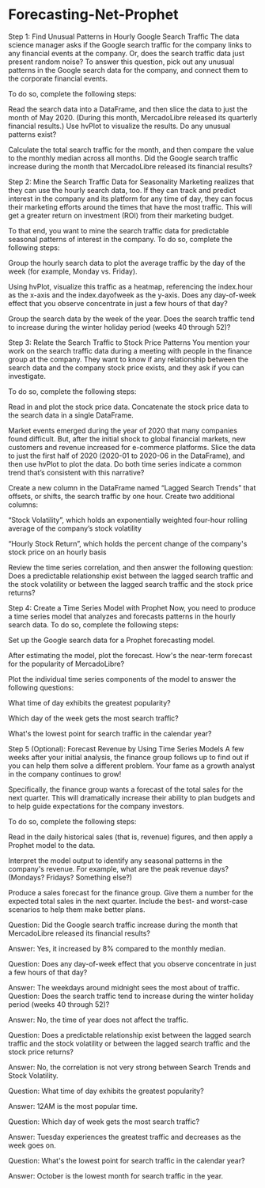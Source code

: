 # Forecasting-Net-Prophet
Step 1: Find Unusual Patterns in Hourly Google Search Traffic
The data science manager asks if the Google search traffic for the company links to any financial events at the company. Or, does the search traffic data just present random noise? To answer this question, pick out any unusual patterns in the Google search data for the company, and connect them to the corporate financial events.

To do so, complete the following steps:

Read the search data into a DataFrame, and then slice the data to just the month of May 2020. (During this month, MercadoLibre released its quarterly financial results.) Use hvPlot to visualize the results. Do any unusual patterns exist?

Calculate the total search traffic for the month, and then compare the value to the monthly median across all months. Did the Google search traffic increase during the month that MercadoLibre released its financial results?

Step 2: Mine the Search Traffic Data for Seasonality
Marketing realizes that they can use the hourly search data, too. If they can track and predict interest in the company and its platform for any time of day, they can focus their marketing efforts around the times that have the most traffic. This will get a greater return on investment (ROI) from their marketing budget.

To that end, you want to mine the search traffic data for predictable seasonal patterns of interest in the company. To do so, complete the following steps:

Group the hourly search data to plot the average traffic by the day of the week (for example, Monday vs. Friday).

Using hvPlot, visualize this traffic as a heatmap, referencing the index.hour as the x-axis and the index.dayofweek as the y-axis. Does any day-of-week effect that you observe concentrate in just a few hours of that day?

Group the search data by the week of the year. Does the search traffic tend to increase during the winter holiday period (weeks 40 through 52)?

Step 3: Relate the Search Traffic to Stock Price Patterns
You mention your work on the search traffic data during a meeting with people in the finance group at the company. They want to know if any relationship between the search data and the company stock price exists, and they ask if you can investigate.

To do so, complete the following steps:

Read in and plot the stock price data. Concatenate the stock price data to the search data in a single DataFrame.

Market events emerged during the year of 2020 that many companies found difficult. But, after the initial shock to global financial markets, new customers and revenue increased for e-commerce platforms. Slice the data to just the first half of 2020 (2020-01 to 2020-06 in the DataFrame), and then use hvPlot to plot the data. Do both time series indicate a common trend that’s consistent with this narrative?

Create a new column in the DataFrame named “Lagged Search Trends” that offsets, or shifts, the search traffic by one hour. Create two additional columns:

“Stock Volatility”, which holds an exponentially weighted four-hour rolling average of the company’s stock volatility

“Hourly Stock Return”, which holds the percent change of the company's stock price on an hourly basis

Review the time series correlation, and then answer the following question: Does a predictable relationship exist between the lagged search traffic and the stock volatility or between the lagged search traffic and the stock price returns?

Step 4: Create a Time Series Model with Prophet
Now, you need to produce a time series model that analyzes and forecasts patterns in the hourly search data. To do so, complete the following steps:

Set up the Google search data for a Prophet forecasting model.

After estimating the model, plot the forecast. How's the near-term forecast for the popularity of MercadoLibre?

Plot the individual time series components of the model to answer the following questions:

What time of day exhibits the greatest popularity?

Which day of the week gets the most search traffic?

What's the lowest point for search traffic in the calendar year?

Step 5 (Optional): Forecast Revenue by Using Time Series Models
A few weeks after your initial analysis, the finance group follows up to find out if you can help them solve a different problem. Your fame as a growth analyst in the company continues to grow!

Specifically, the finance group wants a forecast of the total sales for the next quarter. This will dramatically increase their ability to plan budgets and to help guide expectations for the company investors.

To do so, complete the following steps:

Read in the daily historical sales (that is, revenue) figures, and then apply a Prophet model to the data.

Interpret the model output to identify any seasonal patterns in the company's revenue. For example, what are the peak revenue days? (Mondays? Fridays? Something else?)

Produce a sales forecast for the finance group. Give them a number for the expected total sales in the next quarter. Include the best- and worst-case scenarios to help them make better plans.


Question: Did the Google search traffic increase during the month that MercadoLibre released its financial results?

Answer: Yes, it increased by 8% compared to the monthly median.

Question: Does any day-of-week effect that you observe concentrate in just a few hours of that day?

Answer: The weekdays around midnight sees the most about of traffic.
Question: Does the search traffic tend to increase during the winter holiday period (weeks 40 through 52)?

Answer: No, the time of year does not affect the traffic.

Question: Does a predictable relationship exist between the lagged search traffic and the stock volatility or between the lagged search traffic and the stock price returns?

Answer: No, the correlation is not very strong between Search Trends and Stock Volatility.

Question: What time of day exhibits the greatest popularity?

Answer: 12AM is the most popular time.

Question: Which day of week gets the most search traffic?

Answer: Tuesday experiences the greatest traffic and decreases as the week goes on.

Question: What's the lowest point for search traffic in the calendar year?

Answer: October is the lowest month for search traffic in the year.
